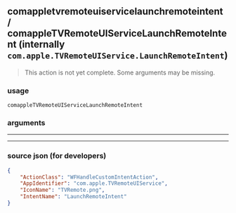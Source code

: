 
## comappletvremoteuiservicelaunchremoteintent / comappleTVRemoteUIServiceLaunchRemoteIntent (internally `com.apple.TVRemoteUIService.LaunchRemoteIntent`)

> This action is not yet complete. Some arguments may be missing.



### usage
```
comappleTVRemoteUIServiceLaunchRemoteIntent 
```

### arguments

---



---

### source json (for developers)

```json
{
	"ActionClass": "WFHandleCustomIntentAction",
	"AppIdentifier": "com.apple.TVRemoteUIService",
	"IconName": "TVRemote.png",
	"IntentName": "LaunchRemoteIntent"
}
```

